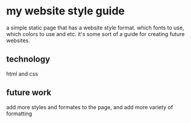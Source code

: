 # my website style guide

a simple static page that has a website style format. which fonts to use, which colors to use and etc. it's some sort of a guide for creating future websites.

## technology

html and css

## future work

add more styles and formates to the page, and add more variety of formatting
